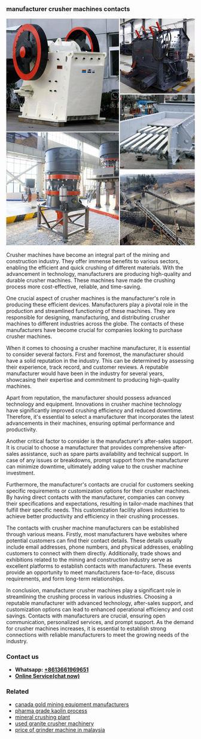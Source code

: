 <h3>manufacturer crusher machines contacts</h3><img src='1706773376.jpg' alt=''><p>Crusher machines have become an integral part of the mining and construction industry. They offer immense benefits to various sectors, enabling the efficient and quick crushing of different materials. With the advancement in technology, manufacturers are producing high-quality and durable crusher machines. These machines have made the crushing process more cost-effective, reliable, and time-saving.</p><p>One crucial aspect of crusher machines is the manufacturer's role in producing these efficient devices. Manufacturers play a pivotal role in the production and streamlined functioning of these machines. They are responsible for designing, manufacturing, and distributing crusher machines to different industries across the globe. The contacts of these manufacturers have become crucial for companies looking to purchase crusher machines.</p><p>When it comes to choosing a crusher machine manufacturer, it is essential to consider several factors. First and foremost, the manufacturer should have a solid reputation in the industry. This can be determined by assessing their experience, track record, and customer reviews. A reputable manufacturer would have been in the industry for several years, showcasing their expertise and commitment to producing high-quality machines.</p><p>Apart from reputation, the manufacturer should possess advanced technology and equipment. Innovations in crusher machine technology have significantly improved crushing efficiency and reduced downtime. Therefore, it's essential to select a manufacturer that incorporates the latest advancements in their machines, ensuring optimal performance and productivity.</p><p>Another critical factor to consider is the manufacturer's after-sales support. It is crucial to choose a manufacturer that provides comprehensive after-sales assistance, such as spare parts availability and technical support. In case of any issues or breakdowns, prompt support from the manufacturer can minimize downtime, ultimately adding value to the crusher machine investment.</p><p>Furthermore, the manufacturer's contacts are crucial for customers seeking specific requirements or customization options for their crusher machines. By having direct contacts with the manufacturer, companies can convey their specifications and expectations, resulting in tailor-made machines that fulfill their specific needs. This customization facility allows industries to achieve better productivity and efficiency in their crushing processes.</p><p>The contacts with crusher machine manufacturers can be established through various means. Firstly, most manufacturers have websites where potential customers can find their contact details. These details usually include email addresses, phone numbers, and physical addresses, enabling customers to connect with them directly. Additionally, trade shows and exhibitions related to the mining and construction industry serve as excellent platforms to establish contacts with manufacturers. These events provide an opportunity to meet manufacturers face-to-face, discuss requirements, and form long-term relationships.</p><p>In conclusion, manufacturer crusher machines play a significant role in streamlining the crushing process in various industries. Choosing a reputable manufacturer with advanced technology, after-sales support, and customization options can lead to enhanced operational efficiency and cost savings. Contacts with manufacturers are crucial, ensuring open communication, personalized services, and prompt support. As the demand for crusher machines increases, it is essential to establish strong connections with reliable manufacturers to meet the growing needs of the industry.</p><h3>Contact us</h3><ul><li><strong>Whatsapp:&nbsp;<a href="https://wa.me/8613661969651">+8613661969651</a></strong></li><li><a href="https://swt.shibang-china.com/?git&amp;zhl&amp;manufacturer crusher machines contacts"><strong>Online Service(chat now)</strong></a></li></ul><h3>Related</h3><ul><li><a href='canada gold mining equipment manufacturers.md'>canada gold mining equipment manufacturers</a></li><li><a href='pharma grade kaolin process.md'>pharma grade kaolin process</a></li><li><a href='mineral crushing plant.md'>mineral crushing plant</a></li><li><a href='used granite crusher machinery.md'>used granite crusher machinery</a></li><li><a href='price of grinder machine in malaysia.md'>price of grinder machine in malaysia</a></li></ul>
